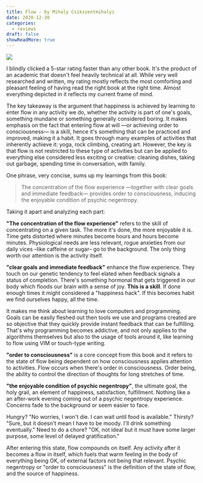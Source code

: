 ```yaml
---
title: Flow - by Mihaly Csikszentmihalyi
date: 2020-12-30
categories:
  - reviews
draft: false
showReadMore: true
---
```


![](https://i.gr-assets.com/images/S/compressed.photo.goodreads.com/books/1474776448l/117101._SY475_.jpg)

I blindly clicked a 5-star rating faster than any other book.
It's the product of an academic that doesn't feel heavily technical at all.
While very well researched and written, my rating mostly reflects the most comforting and pleasant feeling of having read the right book at the right time.
Almost everything depicted in it reflects my current frame of mind.

The key takeaway is the argument that happiness is achieved by learning to enter flow in any activity we do, whether the activity is part of one's goals, something mundane or something generally considered boring.
It makes emphasis on the fact that entering flow at will —or achieving order to consciousness— is a skill, hence it's something that can be practiced and improved, making it a habit.
It goes through many examples of activities that inherently achieve it: yoga, rock climbing, creating art.
However, the key is that flow is not restricted to these type of activities but can be applied to everything else considered less exciting or creative: cleaning dishes, taking out garbage, spending time in conversation, with family.

One phrase, very concise, sums up my learnings from this book:

> The concentration of the flow experience —together with clear goals and immediate feedback— provides order to consciousness, inducing the enjoyable condition of psychic negentropy.

<!--more-->

Taking it apart and analyzing each part:

**"The concentration of the flow experience"** refers to the skill of concentrating on a given task.
The more it's done, the more enjoyable it is.
Time gets distorted where minutes become hours and hours become minutes.
Physiological needs are less relevant, rogue anxieties from our daily vices –like caffeine or sugar– go to the background.
The only thing worth our attention is the activity itself.

**"clear goals and immediate feedback"** enhance the flow experience.
They touch on our genetic tendency to feel elated when feedback signals a status of completion.
There's something hormonal that gets triggered in our body which floods our brain with a sense of joy.
**This is a skill**.
If done enough times it might considered a "happiness hack".
If this becomes habit we find ourselves happy, all the time.

It makes me think about learning to love computers and programming.
Goals can be easily fleshed out then tools we use and programs created are so objective that they quickly provide instant feedback that can be fulfilling.
That's why programming becomes addictive, and not only applies to the algorithms themselves but also to the usage of tools around it, like learning to flow using VIM or touch-type writing.

**"order to consciousness"** is a core concept from this book and it refers to the state of flow being dependent on how consciousness applies attention to activities.
Flow occurs when there's order in consciousness.
Order being, the ability to control the direction of thoughts for long stretches of time.

**"the enjoyable condition of psychic negentropy"**, the ultimate goal, the holy grail, an element of happiness, satisfaction, fulfillment.
Nothing like a an after-work evening coming out of a psychic negentropy experience.
Concerns fade to the background or seem easier to face.

Hungry?
"No worries, I won't die. I can wait until food is available."
Thirsty?
"Sure, but it doesn't mean I have to be moody. I'll drink something eventually."
Need to do a chore?
"OK, not ideal but it must have some larger purpose, some level of delayed gratification."

After entering this state, flow compounds on itself.
Any activity after it becomes a flow in itself, which fuels that warm feeling in the body of everything being OK, of external factors not being that relevant.
Psychic negentropy or "order to consciousness" is the definition of the state of flow, and the source of happiness.
